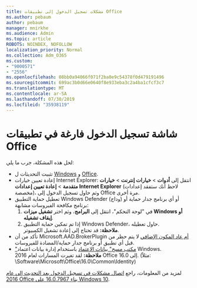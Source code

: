 ```yaml
---
title: مشكلات تسجيل الدخول إلى تطبيقات Office
ms.author: pebaum
author: pebaum
manager: mnirkhe
ms.audience: Admin
ms.topic: article
ROBOTS: NOINDEX, NOFOLLOW
localization_priority: Normal
ms.collection: Adm_O365
ms.custom:
- "9000571"
- "2556"
ms.openlocfilehash: 08bb0a94066f071f2ba0e9c54378f0d479191496
ms.sourcegitcommit: 699ac3b0d66e0640f8e933eba3c2a4ba1cfcf3c7
ms.translationtype: MT
ms.contentlocale: ar-SA
ms.lasthandoff: 07/30/2019
ms.locfileid: "35938119"
---
```

# <a name="blank-sign-in-screen-in-office-apps"></a>شاشة تسجيل الدخول فارغة في تطبيقات Office

لحل هذه المشكلة، جرب ما يلي:
- تثبيت التحديثات ل [Windows](https://support.microsoft.com/help/4027667/windows-10-update) و [Office](https://support.office.com/article/update-office-and-your-computer-with-microsoft-update-2ab296f3-7f03-43a2-8e50-46de917611c5).
- إعادة تعيين خيارات Internet Explorer: انتقل إلى **أدوات** > **خيارات إنترنت** > **خيارات متقدمة** > **إعادة تعيين إعدادات Internet Explorer** (لاحظ أنك ستفقد إعدادات مخصصة)، وثم حاول تسجيل الدخول إلى Office مرة أخرى.
- تعطيل حماية التطبيق Windows Defender (وداج) أو أي برنامج جدار حماية أو برنامج مكافحة الفيروسات مشابهة:
    1. في "لوحة التحكم"، انتقل إلى **البرامج**، وثم اختر **تشغيل ميزات Windows أو إيقاف تشغيله**.
    2. إذا تم تمكين حماية التطبيق Windows Defender، حاول تعطيله.<br/>
    **ملاحظة:** قد تحتاج إلى إعادة تشغيل الكمبيوتر.
- تأكد من أن Microsoft.AAD.BrokerPlugin [أم عاد المكون الإضافي](https://docs.microsoft.com/office365/troubleshoot/administration/connection-issue-when-sign-in-office-2016#symptom-1) لا يتم حظر من قبل أي تطبيق أو برنامج جدار حماية/المضادة للفيروسات.
- ["مكتب مسح" بيانات الاعتماد](https://docs.microsoft.com/office/troubleshoot/error-messages/another-account-already-signed-in#step-3-clear-cached-credentials-on-the-computer) باستخدام إدارة بيانات اعتماد Windows.<br/>
    **ملاحظة:** لقد تغيرت المسارات لعام 2016 Office إلى 16.0. (مثلاً: \Software\Microsoft\Office\16.0\Common\Identity\)

لمزيد من المعلومات، راجع [اتصال مشكلات في تسجيل الدخول بعد التحديث إلى عام 2016 Office بناء 16.0.7967 على Windows 10](https://docs.microsoft.com/office365/troubleshoot/administration/connection-issue-when-sign-in-office-2016).